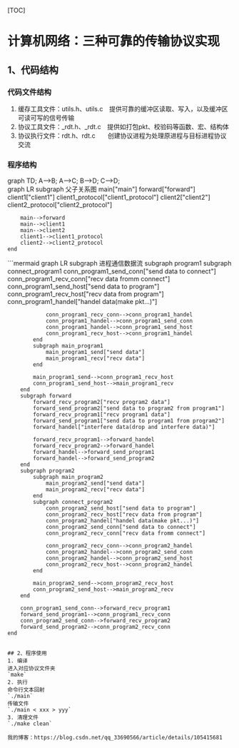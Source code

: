 [TOC]
# 计算机网络：三种可靠的传输协议实现
## 1、代码结构
### 代码文件结构
1. 缓存工具文件：utils.h、utils.c&emsp;提供可靠的缓冲区读取、写入，以及缓冲区可读可写的信号传输
2. 协议工具文件：_rdt.h、_rdt.c&emsp;提供如打包pkt、校验码等函数、宏、结构体
3. 协议执行文件：rdt.h、rdt.c&emsp;&emsp;创建协议进程为处理原进程与目标进程协议交流
### 程序结构
<script src="mermaid.full.min.js"></script>
<div class="mermaid">
graph TD;
    A-->B;
    A-->C;
    B-->D;
    C-->D;
</div>

<div class="mermaid">
graph LR
    subgraph 父子关系图
        main["main"]
        forward["forward"]
        client1["client1"]
        client1_protocol["client1_protocol"]
        client2["client2"]
        client2_protocol["client2_protocol"]

        main-->forward
        main-->client1
        main-->client2
        client1-->client1_protocol
        client2-->client2_protocol
    end
</div>
```mermaid
graph LR
    subgraph 进程通信数据流
        subgraph program1
            subgraph connect_program1
                conn_program1_send_conn["send data to connect"]
                conn_program1_recv_conn["recv data fromm connect"]
                conn_program1_send_host["send data to program"]
                conn_program1_recv_host["recv data from program"]
                conn_program1_handel["handel data(make pkt...)"]

                conn_program1_recv_conn-->conn_program1_handel
                conn_program1_handel-->conn_program1_send_conn
                conn_program1_handel-->conn_program1_send_host
                conn_program1_recv_host-->conn_program1_handel
            end
            subgraph main_program1
                main_program1_send["send data"]
                main_program1_recv["recv data"]
            end

            main_program1_send-->conn_program1_recv_host
            conn_program1_send_host-->main_program1_recv
        end
        subgraph forward
            forward_recv_program2["recv program2 data"]
            forward_send_program2["send data to program2 from program1"]
            forward_recv_program1["recv program1 data"]
            forward_send_program1["send data to program1 from program2"]
            forward_handel["interfere data(drop and interfere data)"]

            forward_recv_program1-->forward_handel
            forward_recv_program2-->forward_handel
            forward_handel-->forward_send_program1
            forward_handel-->forward_send_program2
        end
        subgraph program2
            subgraph main_program2
                main_program2_send["send data"]
                main_program2_recv["recv data"]
            end
            subgraph connect_program2
                conn_program2_send_host["send data to program"]
                conn_program2_recv_host["recv data from program"]
                conn_program2_handel["handel data(make pkt...)"]
                conn_program2_send_conn["send data to connect"]
                conn_program2_recv_conn["recv data fromm connect"]

                conn_program2_recv_conn-->conn_program2_handel
                conn_program2_handel-->conn_program2_send_conn
                conn_program2_handel-->conn_program2_send_host
                conn_program2_recv_host-->conn_program2_handel
            end

            main_program2_send-->conn_program2_recv_host
            conn_program2_send_host-->main_program2_recv
        end

        conn_program1_send_conn-->forward_recv_program1
        forward_send_program1-->conn_program1_recv_conn
        conn_program2_send_conn-->forward_recv_program2
        forward_send_program2-->conn_program2_recv_conn
    end
```

## 2、程序使用
1. 编译
进入对应协议文件夹
`make`
2. 执行
命令行文本回射
`./main`
传输文件
`./main < xxx > yyy`
3. 清理文件
`./make clean`

我的博客：https://blog.csdn.net/qq_33690566/article/details/105415681
